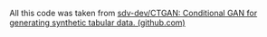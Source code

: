 All this code was taken from [sdv-dev/CTGAN: Conditional GAN for generating synthetic tabular data. (github.com)](https://github.com/sdv-dev/CTGAN)
